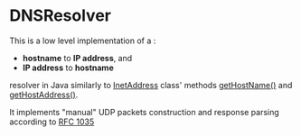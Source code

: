 # DNSResolver

This is a low level implementation of a :
* **hostname** to **IP address**, and 
* **IP address** to **hostname**

resolver in Java similarly to [InetAddress](http://download.java.net/jdk7/archive/b123/docs/api/java/net/InetAddress.html) 
class' methods [getHostName()](http://download.java.net/jdk7/archive/b123/docs/api/java/net/InetAddress.html#getHostName()) 
and [getHostAddress()](http://download.java.net/jdk7/archive/b123/docs/api/java/net/InetAddress.html#getHostAddress()).

It implements "manual" UDP packets construction and response parsing according to [RFC 1035](https://www.ietf.org/rfc/rfc1035.txt)
